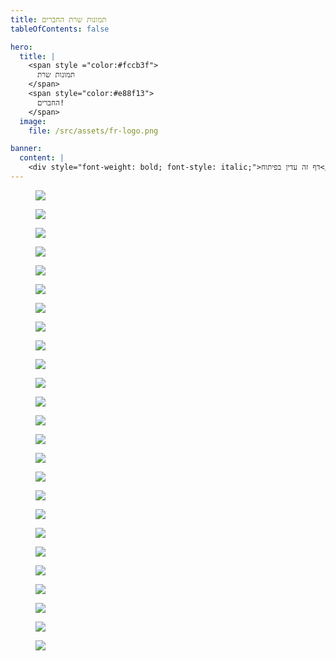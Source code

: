 ```yaml
---
title: תמונות שרת החברים
tableOfContents: false

hero:
  title: |
    <span style ="color:#fccb3f">
      תמונות שרת
    </span>
    <span style="color:#e88f13">
      החברים!
    </span>
  image:
    file: /src/assets/fr-logo.png

banner:
  content: |
    <div style="font-weight: bold; font-style: italic;">דף זה עדין בפיתוח</div>
---
```


<div class="image-row">
  <figure>
    <img src="/fr-images/image_1.png"/>
    <!--figcaption>כיתוב 1</figcaption-->
  </figure>

  <figure>
    <img src="/fr-images/image_2.png"/>
    <!--figcaption>כיתוב 2</figcaption-->
  </figure>

  <figure>
    <img src="/fr-images/image_3.png"/>
    <!--figcaption>כיתוב 2</figcaption-->
  </figure>

  <figure>
    <img src="/fr-images/image_4.png"/>
    <!--figcaption>כיתוב 2</figcaption-->
  </figure>

  <figure>
    <img src="/fr-images/image_5.png"/>
    <!--figcaption>כיתוב 2</figcaption-->
  </figure>

  <figure>
    <img src="/fr-images/image_6.png"/>
    <!--figcaption>כיתוב 2</figcaption-->
  </figure>

  <figure>
    <img src="/fr-images/image_7.png"/>
    <!--figcaption>כיתוב 2</figcaption-->
  </figure>

  <figure>
    <img src="/fr-images/image_8.png"/>
    <!--figcaption>כיתוב 2</figcaption-->
  </figure>

  <figure>
    <img src="/fr-images/image_9.png"/>
    <!--figcaption>כיתוב 2</figcaption-->
  </figure>

  <figure>
    <img src="/fr-images/image_10.png"/>
    <!--figcaption>כיתוב 2</figcaption-->
  </figure>

  <figure>
    <img src="/fr-images/image_11.png"/>
    <!--figcaption>כיתוב 2</figcaption-->
  </figure>

  <figure>
    <img src="/fr-images/image_12.png"/>
    <!--figcaption>כיתוב 2</figcaption-->
  </figure>

  <figure>
    <img src="/fr-images/image_13.png"/>
    <!--figcaption>כיתוב 1</figcaption-->
  </figure>

  <figure>
    <img src="/fr-images/image_14.png"/>
    <!--figcaption>כיתוב 2</figcaption-->
  </figure>

  <figure>
    <img src="/fr-images/image_15.png"/>
    <!--figcaption>כיתוב 2</figcaption-->
  </figure>

  <figure>
    <img src="/fr-images/image_16.png"/>
    <!--figcaption>כיתוב 2</figcaption-->
  </figure>

  <figure>
    <img src="/fr-images/image_17.png"/>
    <!--figcaption>כיתוב 2</figcaption-->
  </figure>

  <figure>
    <img src="/fr-images/image_18.png"/>
    <!--figcaption>כיתוב 2</figcaption-->
  </figure>

  <figure>
    <img src="/fr-images/image_19.png"/>
    <!--figcaption>כיתוב 2</figcaption-->
  </figure>

  <figure>
    <img src="/fr-images/image_20.png"/>
    <!--figcaption>כיתוב 2</figcaption-->
  </figure>

  <figure>
    <img src="/fr-images/image_21.png"/>
    <!--figcaption>כיתוב 2</figcaption-->
  </figure>

  <figure>
    <img src="/fr-images/image_22.png"/>
    <!--figcaption>כיתוב 2</figcaption-->
  </figure>

  <figure>
    <img src="/fr-images/image_23.png"/>
    <!--figcaption>כיתוב 2</figcaption-->
  </figure>

  <figure>
    <img src="/fr-images/image_24.png"/>
    <!--figcaption>כיתוב 2</figcaption-->
  </figure>

  <figure>
    <img src="/fr-images/image_25.png"/>
    <!--figcaption>כיתוב 2</figcaption-->
  </figure>
</div>